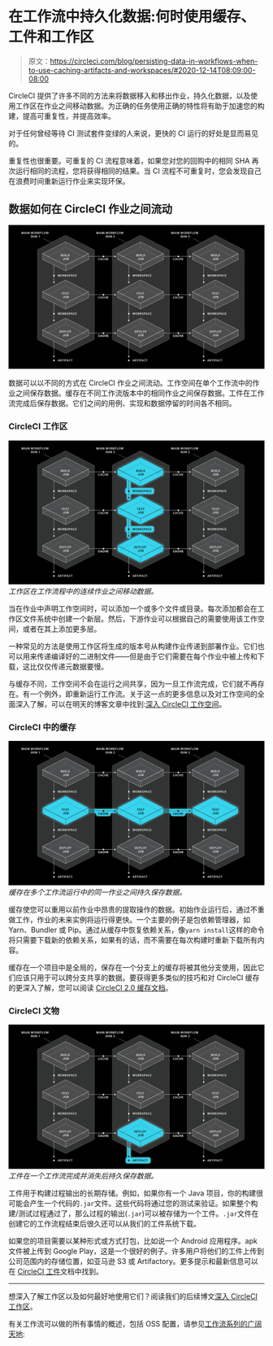 # 在工作流中持久化数据:何时使用缓存、工件和工作区

> 原文：<https://circleci.com/blog/persisting-data-in-workflows-when-to-use-caching-artifacts-and-workspaces/#2020-12-14T08:09:00-08:00>

CircleCI 提供了许多不同的方法来将数据移入和移出作业，持久化数据，以及使用工作区在作业之间移动数据。为正确的任务使用正确的特性将有助于加速您的构建，提高可重复性，并提高效率。

对于任何曾经等待 CI 测试套件变绿的人来说，更快的 CI 运行的好处是显而易见的。

重复性也很重要。可重复的 CI 流程意味着，如果您对您的回购中的相同 SHA 再次运行相同的流程，您将获得相同的结果。当 CI 流程不可重复时，您会发现自己在浪费时间重新运行作业来实现环保。

## 数据如何在 CircleCI 作业之间流动

![Diagram-v3--Default.png](img/e5513988f47147a90fd9ce7a648452cd.png)

数据可以以不同的方式在 CircleCI 作业之间流动。工作空间在单个工作流中的作业之间保存数据。缓存在不同工作流版本中的相同作业之间保存数据。工件在工作流完成后保存数据。它们之间的用例、实现和数据停留的时间各不相同。

### CircleCI 工作区

![Diagram-v3-Workspaces.png](img/6686752ed5762af1028d4de38cdb9089.png) *工作区在工作流程中的连续作业之间移动数据。*

当在作业中声明工作空间时，可以添加一个或多个文件或目录。每次添加都会在工作区文件系统中创建一个新层。然后，下游作业可以根据自己的需要使用该工作空间，或者在其上添加更多层。

一种常见的方法是使用工作区将生成的版本号从构建作业传递到部署作业。它们也可以用来传递编译好的二进制文件——但是由于它们需要在每个作业中被上传和下载，这比仅仅传递元数据要慢。

与缓存不同，工作空间不会在运行之间共享，因为一旦工作流完成，它们就不再存在。有一个例外，即重新运行工作流。关于这一点的更多信息以及对工作空间的全面深入了解，可以在明天的博客文章中找到:[深入 CircleCI 工作空间](https://circleci.com/blog/deep-diving-into-circleci-workspaces/)。

### CircleCI 中的缓存

![Diagram-v3-Cache.png](img/93b2a88d4a17cc1c9b47e59708447d49.png) *缓存在多个工作流运行中的同一作业之间持久保存数据。*

缓存使您可以重用以前作业中昂贵的提取操作的数据。初始作业运行后，通过不重做工作，作业的未来实例将运行得更快。一个主要的例子是包依赖管理器，如 Yarn、Bundler 或 Pip。通过从缓存中恢复依赖关系，像`yarn install`这样的命令将只需要下载新的依赖关系，如果有的话，而不需要在每次构建时重新下载所有内容。

缓存在一个项目中是全局的，保存在一个分支上的缓存将被其他分支使用，因此它们应该只用于可以跨分支共享的数据。要获得更多类似的技巧和对 CircleCI 缓存的更深入了解，您可以阅读 [CircleCI 2.0 缓存文档](https://circleci.com/docs/caching/)。

### CircleCI 文物

![Diagram-v3-Artifact.png](img/66f6f7af8f9122e4b9d9bd4f4e0be541.png) *工件在一个工作流完成并消失后持久保存数据。*

工件用于构建过程输出的长期存储。例如，如果你有一个 Java 项目，你的构建很可能会产生一个代码的`.jar`文件。这些代码将通过您的测试来验证。如果整个构建/测试过程通过了，那么过程的输出(`.jar`)可以被存储为一个工件。`.jar`文件在创建它的工作流程结束后很久还可以从我们的工件系统下载。

如果您的项目需要以某种形式或方式打包，比如说一个 Android 应用程序。apk 文件被上传到 Google Play，这是一个很好的例子。许多用户将他们的工件上传到公司范围内的存储位置，如亚马逊 S3 或 Artifactory。更多提示和最新信息可以在 [CircleCI 工件](https://circleci.com/docs/artifacts/)文档中找到。

* * *

想深入了解工作区以及如何最好地使用它们？阅读我们的后续博文[深入 CircleCI 工作区](https://circleci.com/blog/deep-diving-into-circleci-workspaces/)。

有关工作流可以做的所有事情的概述，包括 OSS 配置，请参见[工作流系列的广阔天地](https://circleci.com/blog/wide-world-of-workflows-job-orchestration/):